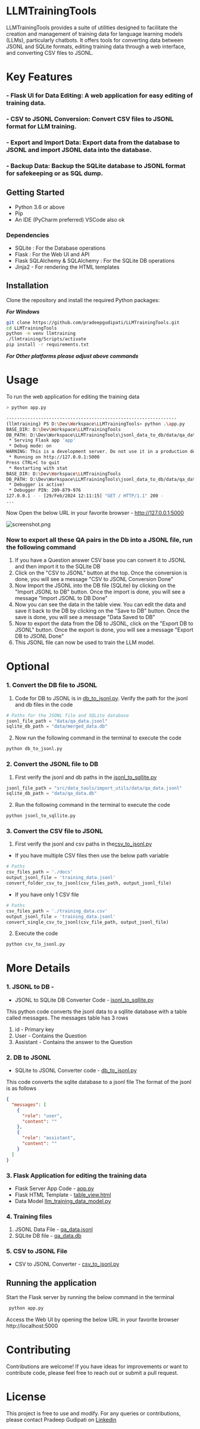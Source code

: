 # LLMTrainingTools

LLMTrainingTools provides a suite of utilities designed to facilitate the creation and management of training data for language learning models (LLMs), particularly chatbots. It offers tools for converting data between JSONL and SQLite formats, editing training data through a web interface, and converting CSV files to JSONL.

# Key Features
### - **Flask UI for Data Editing**: A web application for easy editing of training data.
### - **CSV to JSONL Conversion**: Convert CSV files to JSONL format for LLM training.
### - **Export and Import Data**: Export data from the database to JSONL and import JSONL data into the database.
### - **Backup Data**: Backup the SQLite database to JSONL format for safekeeping or as SQL dump.




## Getting Started
 - Python 3.6 or above
 - Pip
 - An IDE (PyCharm preferred) VSCode also ok 
    
### Dependencies 
   - SQLite : For the Database operations
   - Flask : For the Web UI and API 
   - Flask SQLAlchemy & SQLAlchemy : For the SQLite DB operations
   - Jinja2 - For rendering the HTML templates

## Installation

Clone the repository and install the required Python packages:

***For Windows***
```bash 
git clone https://github.com/pradeepgudipati/LLMTrainingTools.git
cd LLMTrainingTools
python -m venv llmtraining
./llmtraining/Scripts/activate
pip install -r requirements.txt
```
***For Other platforms please adjust above commands***


# Usage

To run the web application for editing the training data
```bash
> python app.py

----------------------------------------------------------------
(llmtraining) PS D:\Dev\Workspace\LLMTrainingTools> python .\app.py                           
BASE_DIR: D:\Dev\Workspace\LLMTrainingTools
DB_PATH: D:\Dev\Workspace\LLMTrainingTools\jsonl_data_to_db/data/qa_data.db
 * Serving Flask app 'app'
 * Debug mode: on
WARNING: This is a development server. Do not use it in a production deployment. Use a production WSGI server instead.
 * Running on http://127.0.0.1:5000
Press CTRL+C to quit
 * Restarting with stat
BASE_DIR: D:\Dev\Workspace\LLMTrainingTools
DB_PATH: D:\Dev\Workspace\LLMTrainingTools\jsonl_data_to_db/data/qa_data.db
 * Debugger is active!
 * Debugger PIN: 209-879-976
127.0.0.1 - - [29/Feb/2024 12:11:15] "GET / HTTP/1.1" 200 -
...

```

Now Open the below URL in your favorite browser - http://127.0.0.1:5000

![screenshot.png](screenshot.png)

###  Now to export all these QA pairs in the Db into a JSONL file, run the following command
1. If you have a Question answer CSV base you can convert it to JSONL and then import it to the SQLite DB
2. Click on the "CSV to JSONL" button at the top. Once the conversion is done, you will see a message "CSV to JSONL Conversion Done"
3. Now Import the JSONL into the DB file (SQLite) by clicking on the "Import JSONL to DB" button. Once the import is done, you will see a message "Import JSONL to DB Done"
4. Now you can see the data in the table view. You can edit the data and save it back to the DB by clicking on the "Save to DB" button. Once the save is done, you will see a message "Data Saved to DB"
5. Now to export the data from the DB to JSONL, click on the "Export DB to JSONL" button. Once the export is done, you will see a message "Export DB to JSONL Done"
6. This JSONL file can now be used to train the LLM model. 

# Optional 

###  1. Convert the DB file to JSONL
1. Code for DB to JSONL is in [db_to_jsonl.py](jsonl_data_to_db%2Fdb_to_jsonl.py).
Verify the path for the jsonl and db files in the code

```python
# Paths for the JSONL file and SQLite database
jsonl_file_path = "data/qa_data.jsonl"
sqlite_db_path = "data/merged_data.db"
```
2. Now run the following command in the terminal to execute the code

```bash
python db_to_jsonl.py
```
###  2. Convert the JSONL file to DB

1. First verify the jsonl and db paths in the [jsonl_to_sqllite.py](jsonl_data_to_db%2Fjsonl_to_sqllite.py)

```python
jsonl_file_path = "src/data_tools/import_utils/data/qa_data.jsonl"
sqlite_db_path = "data/qa_data.db"
```
2. Run the following command in the terminal to execute the code
```bash 
python jsonl_to_sqllite.py
```

### 3. Convert the CSV file to JSONL

1. First verify the jsonl and csv paths in the[csv_to_jsonl.py](jsonl_data_to_db%2Fcsv_to_jsonl.py)
 - If you have multiple CSV files then use the below path variable 
```python
# Paths
csv_files_path = './docs'
output_jsonl_file = 'training_data.jsonl'
convert_folder_csv_to_jsonl(csv_files_path, output_jsonl_file)
``` 
 - If you have only 1 CSV file 
```python
# Paths
csv_files_path = './training_data.csv'
output_jsonl_file = 'training_data.jsonl'
convert_single_csv_to_jsonl(csv_file_path, output_jsonl_file)
```

2. Execute the code 
```bash 
python csv_to_jsonl.py
```

# More Details 

### 1. JSONL to DB - 

- JSONL to SQLite DB Converter Code -  [jsonl_to_sqllite.py](jsonl_data_to_db%2Fjsonl_to_sqllite.py)

This python code converts the jsonl data to a sqllite database with a table called messages. 
The messages table has 3 rows

1. id - Primary key
2. User - Contains the Question
3. Assistant - Contains the answer to the Question

### 2. DB to JSONL 
 - SQLite to JSONL Converter code - [db_to_jsonl.py](jsonl_data_to_db%2Fdb_to_jsonl.py)

This code converts the sqlite database to a jsonl file
The format of the jsonl is as follows

```json
{
  "messages": [
    {
      "role": "user",
      "content": ""
    },
    {
      "role": "assistant",
      "content": ""
    }
  ]
}
```

### 3. Flask Application for editing the training data

- Flask Server App Code - [app.py](src/app.py)
- Flask HTML Template - [table_view.html](templates%2Ftable_view.html)
- Data Model [llm_training_data_model.py](models%2Fllm_training_data_model.py)

### 4. Training files

1. JSONL Data File - [qa_data.jsonl](jsonl_data_to_db%2Fdata%2Fqa_data.jsonl)
2. SQLite DB file - [qa_data.db](jsonl_data_to_db%2Fdata%2Fqa_data.db)

### 5. CSV to JSONL File
- CSV to JSONL Converter -  [csv_to_jsonl.py](jsonl_data_to_db%2Fcsv_to_jsonl.py)

## Running the application 
Start the Flask server by running the below command in the terminal
```bash
 python app.py
```
Access the Web UI by opening the below URL in your favorite browser
http://localhost:5000



# Contributing
Contributions are welcome! If you have ideas for improvements or want to contribute code, please feel free to reach out or submit a pull request.

# License
This project is free to use and modify. For any queries or contributions, please contact Pradeep Gudipati on [Linkedin](https://www.linkedin.com/in/pradeepgudipati)
